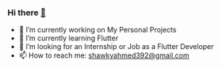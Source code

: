 ### Hi there [👋](https://www.bing.com/images/search?view=detailV2&ccid=%2b0jWVKGL&id=BAB650499FA54CFDFE2FC46F87B8935B2390C902&thid=OIP.-0jWVKGLVSB3Uis1X3Ic7AHaHa&mediaurl=https%3a%2f%2fblog.joypixels.com%2fcontent%2fimages%2f2019%2f06%2fwaving_hand_sign_1024.gif&cdnurl=https%3a%2f%2fth.bing.com%2fth%2fid%2fRfb48d654a18b552077522b355f721cec%3frik%3dAsmQI1uTuIdvxA%26pid%3dImgRaw&exph=1024&expw=1024&q=gif+hand+emoji&simid=607987216812105586&ck=74127C3F67E84A347799B184AB826CF2&selectedIndex=9&FORM=IRPRST&ajaxhist=0)


- 🔭 I’m currently working on My Personal Projects
- 🌱 I’m currently learning Flutter
- 🤔 I’m looking for an Internship or Job as a Flutter Developer
- 📫 How to reach me: shawkyahmed392@gmail.com

